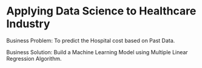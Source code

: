 # Applying Data Science to Healthcare Industry

Business Problem: To predict the Hospital cost based on Past Data.
 
Business Solution: Build a Machine Learning Model using Multiple Linear Regression Algorithm.

